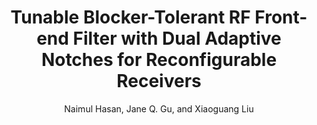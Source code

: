 ---
type: conference
title: Tunable Blocker-Tolerant RF Front-end Filter with Dual Adaptive Notches for Reconfigurable Receivers	
author: Naimul Hasan, Jane Q. Gu, and Xiaoguang Liu
journal:
volume:
number:
year: 2016
month: May
doi: 10.1109/MWSYM.2016.7540332
pages:
publisher:
booktitle: IEEE MTT-S International Microwave Symposium (IMS)
note:
sort_key: 201605
bib_key: mnhasan2016b
topic: n-path
---